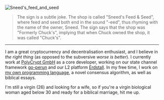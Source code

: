 ![Sneed's_feed_and_seed](https://user-images.githubusercontent.com/12518378/157051506-1efba280-c850-4aec-8332-63ec8b9f46c1.png)
> The sign is a subtle joke. The shop is called "Sneed's Feed & Seed", where feed and seed both end in the sound "-eed", thus rhyming with the name of the owner, Sneed. The sign says that the shop was "Formerly Chuck's", implying that when Chuck owned the shop, it was called "Chuck's".

---

I am a great cryptocurrency and decentralisation enthusiast, and I believe in *the right thing* (as opposed to the subversive *worse is better*).
I currently work at [PolyCrypt GmbH](https://polycry.pt) as a core developer, working on our state channel framework [go-perun](https://github.com/perun-network/go-perun) and our L2 platform [Erdstall](https://erdstall.dev).
In my free time, I work on [my own programming language](https://github.com/RmbRT-lang), a novel consensus algorithm, as well as biblical essays.

I'm still a virgin (26) and looking for a wife, so if you're a virgin biological woman aged below 30 and ready for a biblical marriage, hit me up.
